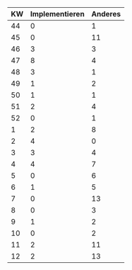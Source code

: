 | KW | Implementieren | Anderes | 
|----|----------------|---------| 
|44  | 0 | 1|
|45| 0 | 11 |
|46| 3 | 3 |
|47| 8 | 4 |
|48| 3 | 1 |
|49| 1 | 2 |
|50| 1 | 1 |
|51| 2 | 4 |
|52| 0 | 1 |
|1| 2 | 8 |
|2| 4 | 0 |
|3| 3 | 4 |
|4| 4 | 7 |
|5| 0 | 6 |
|6| 1 | 5 |
|7| 0 | 13 |
|8| 0 | 3 |
|9| 1 | 2 |
|10| 0 | 2 |
|11| 2 | 11 |
|12| 2 | 13 |
